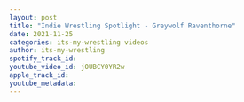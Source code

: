 ```yaml
---
layout: post
title: "Indie Wrestling Spotlight - Greywolf Raventhorne"
date: 2021-11-25
categories: its-my-wrestling videos
author: its-my-wrestling
spotify_track_id: 
youtube_video_id: jOUBCY0YR2w
apple_track_id: 
youtube_metadata: 
---
```

